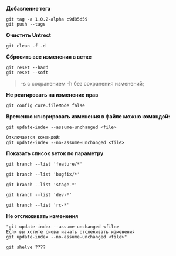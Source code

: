**Добавление тега**<br/>
```
git tag -a 1.0.2-alpha c9d85d59
git push --tags
```

**Очистить Untrect**<br/>
```
git clean -f -d
```

**Сбросить все изменения в ветке**<br/>
```
git reset --hard
git reset --soft 
```
>-s с сохранением -h без сохранения изменений;

**Не реагировать на изменение прав**<br/>
```
git config core.fileMode false
```

**Временно игнорировать изменения в файле можно командой:**<br/>
```
git update-index --assume-unchanged <file>

Отключается командой:
git update-index --no-assume-unchanged <file>
```

**Показать список веток по параметру**<br/>
```
git branch --list 'feature/*'
```
```
git branch --list 'bugfix/*'
```
```
git branch --list 'stage-*'
```
```
git branch --list 'dev-*'
```
```
git branch --list 'rc-*'
```

**Не отслеживать изменения**<br/>
```
"git update-index --assume-unchanged <file>
Если вы хотите снова начать отслеживать изменения
git update-index --no-assume-unchanged <file>"

git shelve ????
```